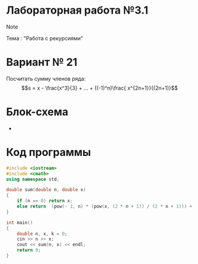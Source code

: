 # Лабораторная работа №3.1
>[!NOTE]
>Тема : "Работа с рекурсиями"
# Вариант № 21
Посчитать сумму членов ряда: $$s = x - \frac{x^3}{3} + ... + ((-1)^n)\frac{ x^{2n+1}}{(2n+1)}$$
# Блок-схема
-
# Код программы

```cpp
#include <iostream>
#include <cmath>
using namespace std;

double sum(double n, double x)
{
    if (n == 0) return x;
    else return  (pow(- 1, n) * (pow(x, (2 * n + 1)) / (2 * n + 1))) + sum(n - 1, x);
}

int main()
{
    double n, x, k = 0; 
    cin >> n >> x;
    cout << sum(n, x) << endl;
    return 0;
}
```
